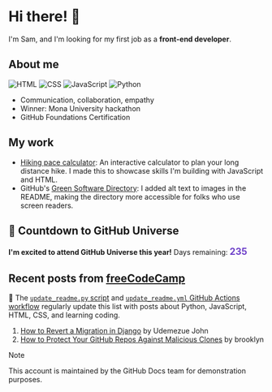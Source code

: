 # Hi there! 👋

I'm Sam, and I'm looking for my first job as a **front-end developer**.

## About me

![HTML](https://img.shields.io/badge/-HTML-E34F26?style=flat-square&logo=html5&logoColor=white)
![CSS](https://img.shields.io/badge/-CSS-1572B6?style=flat-square&logo=css3&logoColor=white)
![JavaScript](https://img.shields.io/badge/-JavaScript-F7DF1E?style=flat-square&logo=javascript&logoColor=black)
![Python](https://img.shields.io/badge/Python-FFD43B?style=flat-square&logo=python&logoColor=blue)

* Communication, collaboration, empathy
* Winner: Mona University hackathon
* GitHub Foundations Certification

## My work

* [Hiking pace calculator](https://new2code.github.io/hiking-pace-calculator/): An interactive calculator to plan your long distance hike. I made this to showcase skills I'm building with JavaScript and HTML. 
* GitHub's [Green Software Directory](https://github.com/github/GreenSoftwareDirectory): I added alt text to images in the README, making the directory more accessible for folks who use screen readers.

## 🚀 Countdown to GitHub Universe

**I'm excited to attend GitHub Universe this year!**
Days remaining: <span id="countdown" style="font-size:1.3em; color:#6e40c9; font-weight:bold">235</span>

## Recent posts from [freeCodeCamp](https://www.freecodecamp.org/news/)
🤖 The [`update_readme.py` script](./update_readme.py) and [`update_readme.yml` GitHub Actions workflow](.github/workflows/update_readme.yml) regularly update this list with posts about Python, JavaScript, HTML, CSS, and learning coding.

1. <a href='https://www.freecodecamp.org/news/how-to-revert-a-migration-in-django/'>How to Revert a Migration in Django</a> by Udemezue John
2. <a href='https://www.freecodecamp.org/news/protect-github-repos-from-malicious-clones/'>How to Protect Your GitHub Repos Against Malicious Clones</a> by brooklyn

> [!NOTE]
> This account is maintained by the GitHub Docs team for demonstration purposes.
